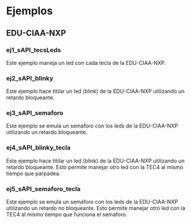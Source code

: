 # Ejemplos

## EDU-CIAA-NXP

### ej1_sAPI_tecsLeds

Este ejemplo maneja un led con cada tecla de la EDU-CIAA-NXP.

### ej2_sAPI_blinky

Este ejemplo hace titilar un led (blink) de la EDU-CIAA-NXP utilizando un
retardo bloqueante.

### ej3_sAPI_semaforo

Este ejemplo se emula un semáforo con los leds de la EDU-CIAA-NXP utilizando un
retardo bloqueante.

### ej4_sAPI_blinky_tecla

Este ejemplo hace titilar un led (blink) de la EDU-CIAA-NXP utilizando un
retardo bloqueante. Esto permite manejar otro led con la TEC4 al mismo tiempo
que parpadea.

### ej5_sAPI_semaforo_tecla

Este ejemplo se emula un semáforo con los leds de la EDU-CIAA-NXP utilizando un
retardo no bloqueante. Esto permite manejar otro led con la TEC4 al mismo tiempo
que funciona el semáforo.
